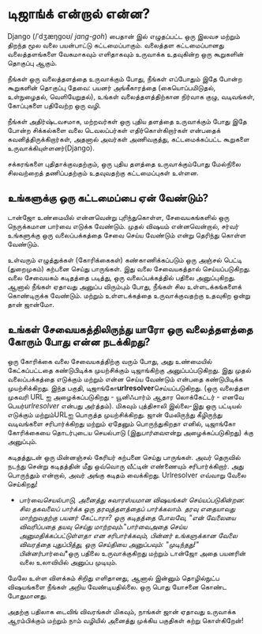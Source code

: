# டிஜாங்க் என்றால் என்ன?

Django (/ˈdʒæŋɡoʊ/ *jang-goh*) பைதான் இல் எழுதப்பட்ட ஒரு இலவச மற்றும் திறந்த மூல வலை பயன்பாட்டு கட்டமைப்பாகும். வலைத்தள கட்டமைப்பானது வலைத்தளங்களை வேகமாகவும் எளிதாகவும் உருவாக்க உதவுகின்ற ஒரு கூறுகளின் தொகுப்பு ஆகும்.

நீங்கள் ஒரு வலைத்தளத்தை உருவாக்கும் போது, நீங்கள் எப்போதும் இதே போன்ற கூறுகளின் தொகுப்பு தேவை: பயனர் அங்கீகாரத்தை (கையொப்பமிடுதல், உள்நுழைதல், வெளியேறுதல்), உங்கள் வலைத்தளத்திற்கான நிர்வாக குழு, வடிவங்கள், கோப்புகளை பதிவேற்ற ஒரு வழி.

நீங்கள் அதிர்ஷ்டவசமாக, மற்றவர்கள் ஒரு புதிய தளத்தை உருவாக்கும் போது இதே போன்ற சிக்கல்களை வலை டெவலப்பர்கள் எதிர்கொள்கிறார்கள் என்பதைக் கவனித்திருக்கிறார்கள், அதனால் அவர்கள் அணிவகுத்து, கட்டமைக்கப்பட்ட கூறுகளை உருவாக்கியுள்ளனர்(Django).

சக்கரங்களை புதிதாக்குவதற்கும், ஒரு புதிய தளத்தை உருவாக்கும்போது மேல்நிலை சிலவற்றைத் தணிப்பதற்கும் உதவுவதற்கு கட்டமைப்புகள் உள்ளன.

## உங்களுக்கு ஒரு கட்டமைப்பை ஏன் வேண்டும்?

டான்ஜோ உண்மையில் என்னவென்று புரிந்துகொள்ள, சேவையகங்களில் ஒரு நெருக்கமான பார்வை எடுக்க வேண்டும். முதல் விஷயம் என்னவென்றால், சர்வர் உங்களுக்கு ஒரு வலைப்பக்கத்தை சேவை செய்ய வேண்டும் என்று தெரிந்து கொள்ள வேண்டும்.

உள்வரும் எழுத்துக்கள் (கோரிக்கைகள்) கண்காணிக்கப்படும் ஒரு அஞ்சல் பெட்டி (துறைமுகம்) கற்பனை செய்து பாருங்கள். இது வலை சேவையகத்தால் செய்யப்படுகிறது. வலை சேவையகம் கடிதத்தை படித்து, ஒரு வலைப்பக்கத்தில் பதிலை அனுப்புகிறது. ஆனால் நீங்கள் ஏதாவது அனுப்ப விரும்பும் போது, நீங்கள் சில உள்ளடக்கங்களைக் கொண்டிருக்க வேண்டும். மற்றும் உள்ளடக்கத்தை உருவாக்குவதற்கு உதவுகிற ஒன்று தான் ஜான்மோ.

## உங்கள் சேவையகத்திலிருந்து யாரோ ஒரு வலைத்தளத்தை கோரும் போது என்ன நடக்கிறது?

ஒரு கோரிக்கை வலை சேவையகத்திற்கு வரும் போது, அது உண்மையில் கேட்கப்பட்டதை கண்டுபிடிக்க முயற்சிக்கும் டிஜாங்கிற்கு அனுப்பப்படுகிறது. இது முதல் வலைப்பக்கத்தை எடுக்கும் மற்றும் என்ன செய்ய வேண்டும் என்பதை கண்டுபிடிக்க முயற்சிக்கிறது. இந்த பகுதி, டிஜாங்கோ**urlresolver**செய்யப்படுகிறது. (ஒரு வலைத்தள முகவரி URL ஐ அழைக்கப்படுகிறது - யூனிஃபார்ம் ஆதார லொக்கேட்டர் - எனவே பெயர்*urlresolver* என்பது அர்த்தம்). மிகவும் புத்திசாலி இல்லை-இது ஒரு பட்டியல் எடுக்கும் மற்றும்URLஐ பொருத்த முயற்சிக்கிறது. ஜான் மேலிருந்து கீழிருந்து வடிவங்களை சரிபார்க்கிறது மற்றும் ஏதேனும் பொருந்துகிறதா எனில், டிஜாங்கோ கோரிக்கையை தொடர்புடைய செயல்பாடு (இது*பார்வை*என்று அழைக்கப்படுகிறது) க்கு அனுப்பும்.

கடிதத்துடன் ஒரு மின்னஞ்சல் கேரியர் கற்பனை செய்து பாருங்கள். அவர் தெருவில் நடந்து சென்று கடிதத்தின் மீது ஒவ்வொரு வீட்டின் எண்ணையும் சரிபார்க்கிறார். அது பொருந்தும் என்றால், அவர் அங்கு கடிதம் வைக்கிறது. Urlresolver எவ்வாறு வேலை செய்கிறது!

* பார்வை*செயல்பாடு, அனைத்து சுவாரஸ்யமான விஷயங்கள் செய்யப்படுகின்றன: சில தகவலைப் பார்க்க ஒரு தரவுத்தளத்தைப் பார்க்கலாம். தரவு எதையாவது மாற்றுவதற்கு பயனர் கேட்டாரா? ஒரு கடிதத்தை போலவே, "என் வேலையை விவரிப்பதை தயவு செய்து மாற்றவும்."*பார்வை*அதை செய்ய அனுமதிக்கப்பட்டுள்ளதா என சரிபார்க்கவும், பின்னர் உங்களுக்கான வேலை விவரத்தை புதுப்பித்து, ஒரு செய்தியை அனுப்பவும்: "முடிந்தது!" பின்னர்*பார்வை*ஒரு பதிலை உருவாக்குகிறது மற்றும் டான்ஜோ அதை பயனரின் வலை உலாவியில் அனுப்ப முடியும்.

மேலே உள்ள விளக்கம் சிறிது எளிதானது, ஆனால் இன்னும் தொழில்நுட்ப விஷயங்களை நீங்கள் அறிய வேண்டியதில்லை. ஒரு பொது யோசனை கொண்ட போதுமானது.

அதற்கு பதிலாக டைவிங் விவரங்கள் மிகவும், நாங்கள் ஜான் ஏதாவது உருவாக்க ஆரம்பிக்கும் மற்றும் நாம் வழியில் அனைத்து முக்கிய பகுதிகள் கற்று கொள்கிறேன்!
